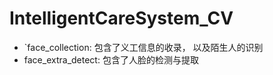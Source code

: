 # IntelligentCareSystem_CV
-  `face_collection: 包含了义工信息的收录， 以及陌生人的识别
- face_extra_detect: 包含了人脸的检测与提取
<!--stackedit_data:
eyJoaXN0b3J5IjpbNzI3MjY2MjFdfQ==
-->